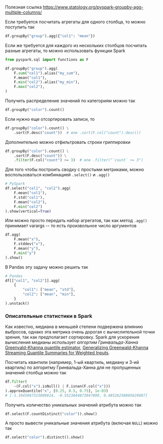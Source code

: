 Полезная ссылка https://www.statology.org/pyspark-groupby-agg-multiple-columns/ 

Если требуется посчитать агрегаты для одного столбца, то можно поступить так
```python
df.groupBy("group").agg({"col1": "mean"})
```

Если же требуется для каждого из нескольких столбцов посчитать разные агрегаты, то можно использовать функции Spark
```python
from pyspark.sql import functions as F

df.groupBy("group").agg(
	F.sum("col1").alias("my_sum"),
	F.mean("col1"),
	F.min("col2").alias("my_min"),
	F.max("col2"),
)
```

Получить распределение значений по категориям можно так
```python
df.groupBy("color").count()
```

Если нужно еще отсортировать записи, то
```python
df.groupBy("color").count() \
    .sort(F.desc("count"))  # или .sort(F.col("count").desc())
```

Дополнительно можно отфильтровать строки гриппировки
```python
df.groupBy("color").count() \
    .sort(F.desc("count")) \
    .filter(F.col("count") >= 3)  # или .filter("`count` >= 3")
```

Для того чтобы построить сводку с простыми метриками, можно воспользоваться комбинацией `.select()` и `.agg()`
```python
# PySpark
df.select("col1", "col2").agg(
	F.mean("col1"),
	F.std("col1"),
	F.mean("col2"),
	F.min("col2")
).show(vertical=True)
```

Или можно просто передать набор агрегатов, так как метод `.agg()` принимает varargs -- то есть произвольное число аргументов
```python
df.agg(
	F.mean("x"),
	F.stddev("x"),
	F.mean("y"),
	F.min("y")
).show()
```

В Pandas эту задачу можно решить так
```python
# Pandas
df[["col1", "col2"]].agg(
	{
        "col1": ["mean", "std"],
        "col2": ["mean", "min"],
	}
).unstack()
```

### Описательные статистики в Spark 

Как известно, медиана в меньшей степени подвержена влиянию выбросов, однако эта метрика очень дорогая с вычислительной точки зрения, так как предполагает сортировку. Spark для ускорения вычисления медианы использует _алгортим Гринвальда-Ханна_ [Greenvald-Khanna quantile estimator](https://aakinshin.net/posts/greenwald-khanna-quantile-estimator/), [Generalizing Greenwald-Khanna Streaming Quantile Summaries for Weighted Inputs](https://arxiv.org/pdf/2303.06288).

Посчитать квантили (например, 1-ый квартиль, медиану и 3-ий квартиль) по алгоритму Гринвальда-Ханна для не пропущенных значений столбца можно так
```python
df.filter(
	~(F.col("x").isNull() | F.isnan(F.col("x")))
).approxQuantile("x", [0.25, 0.5, 0.75], 1e-03)
# [-1.1945987315009814, -0.5523844873047099, 0.48526258805629807]
```

Получить количество уникальных значений атрибута можно так
```python
df.select(F.countDistinct("color")).show()
```

А просто вывести уникальные значения атрибута (включая `NULL`) можно так
```python
df.select("color").distinct().show()
```







